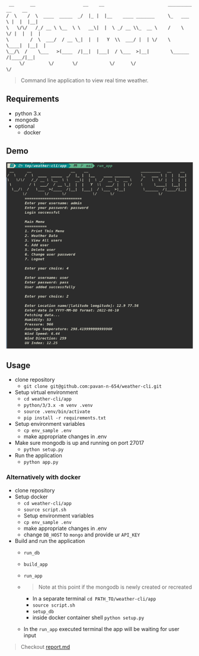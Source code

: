 
     __      __                  __    __                        _________   __    __ 
    /  \    /  \  ____  _____  _/  |_ |  |__    ____ _______     \_   ___ \ |  |  |__|
    \   \/\/   /_/ __ \ \__  \ \   __\|  |  \ _/ __ \\_  __ \    /    \  \/ |  |  |  |
    \        /  \  ___/  / __ \_|  |  |   Y  \\  ___/ |  | \/    \     \____|  |__|  |
    \__/\  /    \___   >(____  /|__|  |___|  / \___  >|__|        \______  /|____/|__|
         \/         \/       \/            \/      \/                    \/


> Command line application to view real time weather.

## Requirements

- python 3.x
- mongodb
- optional
  - docker

## Demo

!["Sample working](./demo.png "Sample Working")
## Usage

- clone repository
  - `git clone git@github.com:pavan-n-654/weather-cli.git`
- Setup virtual environment
  - `cd weather-cli/app`
  - `python/3/3.x -m venv .venv`
  - `source .venv/bin/activate`
  - `pip install -r requirements.txt`
- Setup environment variables
  - `cp env_sample .env`
  - make appropriate changes in .env
- Make sure mongodb is up and running on port 27017
  - `python setup.py`
- Run the application
  - `python app.py`

### Alternatively with docker

- clone repository
- Setup docker
  - `cd weather-cli/app`
  - `source script.sh`
  - Setup environment variables
  - `cp env_sample .env`
  - make appropriate changes in .env
  - change `DB_HOST` to `mongo` and provide ur `API_KEY`
- Build and run the application
  - `run_db`
  - `build_app`
  - `run_app`

  - > Note at this point if the mongodb is newly created or recreated
    - In a separate terminal  `cd PATH_TO/weather-cli/app`
    - `source script.sh`
    - `setup_db`
    - inside docker container shell `python setup.py`
  - In the `run_app` executed terminal the app will be waiting for user input

> Checkout [report.md](/report.md)
